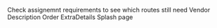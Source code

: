 Check assignemnt requirements to see which routes still need
    Vendor Description
    Order ExtraDetails
Splash page